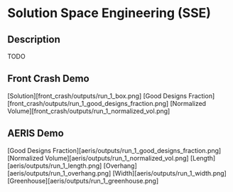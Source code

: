 # Solution Space Engineering (SSE)

## Description
TODO

## Front Crash Demo
[Solution][front_crash/outputs/run_1_box.png]
[Good Designs Fraction][front_crash/outputs/run_1_good_designs_fraction.png]
[Normalized Volume][front_crash/outputs/run_1_normalized_vol.png]

## AERIS Demo
[Good Designs Fraction][aeris/outputs/run_1_good_designs_fraction.png]
[Normalized Volume][aeris/outputs/run_1_normalized_vol.png]
[Length][aeris/outputs/run_1_length.png]
[Overhang][aeris/outputs/run_1_overhang.png]
[Width][aeris/outputs/run_1_width.png]
[Greenhouse][aeris/outputs/run_1_greenhouse.png]
